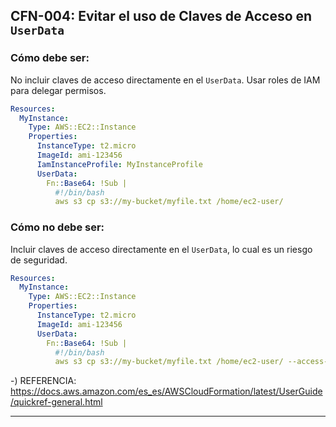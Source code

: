 ## **CFN-004: Evitar el uso de Claves de Acceso en `UserData`**

### **Cómo debe ser:**
No incluir claves de acceso directamente en el `UserData`. Usar roles de IAM para delegar permisos.

```yaml
Resources:
  MyInstance:
    Type: AWS::EC2::Instance
    Properties:
      InstanceType: t2.micro
      ImageId: ami-123456
      IamInstanceProfile: MyInstanceProfile
      UserData:
        Fn::Base64: !Sub |
          #!/bin/bash
          aws s3 cp s3://my-bucket/myfile.txt /home/ec2-user/
```

### **Cómo no debe ser:**
Incluir claves de acceso directamente en el `UserData`, lo cual es un riesgo de seguridad.

```yaml
Resources:
  MyInstance:
    Type: AWS::EC2::Instance
    Properties:
      InstanceType: t2.micro
      ImageId: ami-123456
      UserData:
        Fn::Base64: !Sub |
          #!/bin/bash
          aws s3 cp s3://my-bucket/myfile.txt /home/ec2-user/ --access-key MYACCESSKEY --secret-key MYSECRETKEY
```
-) REFERENCIA: https://docs.aws.amazon.com/es_es/AWSCloudFormation/latest/UserGuide/quickref-general.html

---